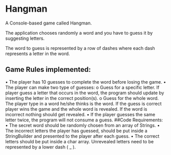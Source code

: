 # Hangman
A Console-based game called Hangman.

The application chooses randomly a word and you have to guess it by suggesting letters.

The word to guess is represented by a row of dashes where each dash represents a letter in the word.

## Game Rules implemented:
• The player has 10 guesses to complete the word before losing the game.
• The player can make two type of guesses:
o Guess for a specific letter. If player guess a letter that occurs in the word, the program should update by inserting the letter in the correct position(s).
o Guess for the whole word. The player type in a word he/she thinks is the word. If the guess is correct player wins the game and the whole word is revealed. If the word is incorrect nothing should get revealed.
• If the player guesses the same letter twice, the program will not consume a guess.
##Code Requirements:
• The secret word should be randomly chosen from an array of Strings.
• The incorrect letters the player has guessed, should be put inside a StringBuilder and presented to the player after each guess.
• The correct letters should be put inside a char array. Unrevealed letters need to be represented by a lower dash ( _ ).
